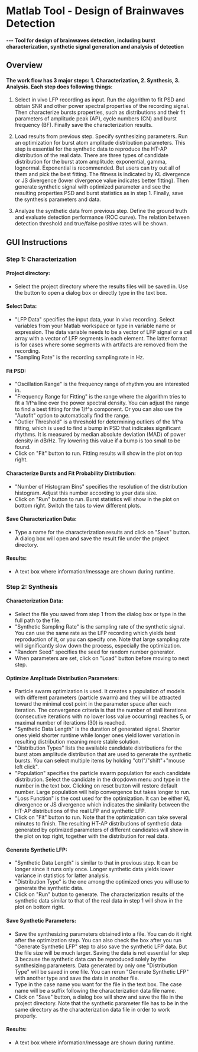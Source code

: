 # Matlab Tool - Design of Brainwaves Detection
#### --- Tool for design of brainwaves detection, including burst characterization, synthetic signal generation and analysis of detection

## Overview
#### The work flow has 3 major steps: 1. Characterization, 2. Synthesis, 3. Analysis. Each step does following things:

1.	Select in vivo LFP recording as input. Run the algorithm to fit PSD and obtain SNR and other power spectral properties of the recording signal. Then characterize bursts properties, such as distributions and their fit parameters of amplitude peak (AP), cycle numbers (CN) and burst frequency (BF). Finally save the characterization results.

2.	Load results from previous step. Specify synthesizing parameters. Run an optimization for burst atom amplitude distribution parameters. This step is essential for the synthetic data to reproduce the HT-AP distribution of the real data. There are three types of candidate distribution for the burst atom amplitude: exponential, gamma, lognormal. Exponential is recommended. But users can try out all of them and pick the best fitting. The fitness is indicated by KL divergence or JS divergence (lower divergence value indicates better fitting). Then generate synthetic signal with optimized parameter and see the resulting properties PSD and burst statistics as in step 1. Finally, save the synthesis parameters and data.

3.	Analyze the synthetic data from previous step. Define the ground truth and evaluate detection performance (ROC curve). The relation between detection threshold and true/false positive rates will be shown.


## GUI Instructions

### Step 1: Characterization
#### Project directory:
*	Select the project directory where the results files will be saved in. Use the button to open a dialog box or directly type in the text box.
#### Select Data:
*	"LFP Data" specifies the input data, your in vivo recording. Select variables from your Matlab workspace or type in variable name or expression. The data variable needs to be a vector of LFP signal or a cell array with a vector of LFP segments in each element. The latter format is for cases where some segments with artifacts are removed from the recording.
*	"Sampling Rate" is the recording sampling rate in Hz.
#### Fit PSD:
*	"Oscillation Range" is the frequency range of rhythm you are interested in.
*	"Frequency Range for Fitting" is the range where the algorithm tries to fit a 1/f^a line over the power spectral density. You can adjust the range to find a best fitting for the 1/f^a component. Or you can also use the "Autofit" option to automatically find the range.
*	"Outlier Threshold" is a threshold for determining outliers of the 1/f^a fitting, which is used to find a bump in PSD that indicates significant rhythms. It is measured by median absolute deviation (MAD) of power density in dB/Hz. Try lowering this value if a bump is too small to be found.
*	Click on "Fit" button to run. Fitting results will show in the plot on top right.
#### Characterize Bursts and Fit Probability Distribution:
*	"Number of Histogram Bins" specifies the resolution of the distribution histogram. Adjust this number according to your data size.
*	Click on "Run" button to run. Burst statistics will show in the plot on bottom right. Switch the tabs to view different plots.
#### Save Characterization Data:
*	Type a name for the characterization results and click on "Save" button. A dialog box will open and save the result file under the project directory.
#### Results:
*	A text box where information/message are shown during runtime.

### Step 2: Synthesis
#### Characterization Data:
*	Select the file you saved from step 1 from the dialog box or type in the full path to the file.
*	"Synthetic Sampling Rate" is the sampling rate of the synthetic signal. You can use the same rate as the LFP recording which yields best reproduction of it, or you can specify one. Note that large sampling rate will significantly slow down the process, especially the optimization.
*	"Random Seed" specifies the seed for random number generator.
*	When parameters are set, click on "Load" button before moving to next step.
#### Optimize Amplitude Distribution Parameters:
*	Particle swarm optimization is used. It creates a population of models with different parameters (particle swarm) and they will be attracted toward the minimal cost point in the parameter space after each iteration. The convergence criteria is that the number of stall iterations (consecutive iterations with no lower loss value occurring) reaches 5, or maximal number of iterations (30) is reached.
*	"Synthetic Data Length" is the duration of generated signal. Shorter ones yield shorter runtime while longer ones yield lower variation in resulting distribution meaning more stable solution.
*	"Distribution Types" lists the available candidate distributions for the burst atom amplitude distribution that are used to generate the synthetic bursts. You can select multiple items by holding "ctrl"/"shift"+"mouse left click".
*	"Population" specifies the particle swarm population for each candidate distribution. Select the candidate in the dropdown menu and type in the number in the text box. Clicking on reset button will restore default number. Large population will help convergence but takes longer to run.
*	"Loss Function" is the cost used for the optimization. It can be either KL divergence or JS divergence which indicates the similarity between the HT-AP distributions of the real LFP and synthetic LFP.
*	Click on "Fit" button to run. Note that the optimization can take several minutes to finish. The resulting HT-AP distributions of synthetic data generated by optimized parameters of different candidates will show in the plot on top right, together with the distribution for real data.
#### Generate Synthetic LFP:
*	"Synthetic Data Length" is similar to that in previous step. It can be longer since it runs only once. Longer synthetic data yields lower variance in statistics for latter analysis.
*	"Distribution Type" is the one among the optimized ones you will use to generate the synthetic data.
*	Click on "Run" button to generate. The characterization results of the synthetic data similar to that of the real data in step 1 will show in the plot on bottom right.
#### Save Synthetic Parameters:
*	Save the synthesizing parameters obtained into a file. You can do it right after the optimization step. You can also check the box after you run "Generate Synthetic LFP" step to also save the synthetic LFP data. But the file size will be much larger. Saving the data is not essential for step 3 because the synthetic data can be reproduced solely by the synthesizing parameters. Data generated by only one "Distribution Type" will be saved in one file. You can rerun "Generate Synthetic LFP" with another type and save the data in another file.
*	Type in the case name you want for the file in the text box. The case name will be a suffix following the characterization data file name.
*	Click on "Save" button, a dialog box will show and save the file in the project directory. Note that the synthetic parameter file has to be in the same directory as the characterization data file in order to work properly.
#### Results:
*	A text box where information/message are shown during runtime.
